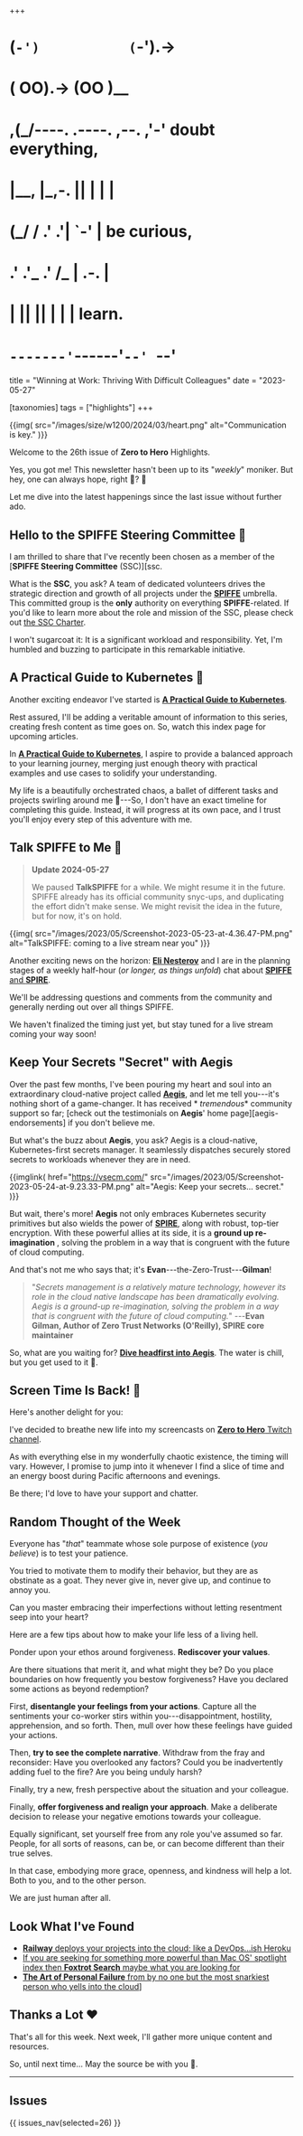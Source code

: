 +++
#   (`-')           (`-').->
#   ( OO).->        (OO )__
# ,(_/----. .----. ,--. ,'-' doubt everything,
# |__,    |\_,-.  ||  | |  |
#  (_/   /    .' .'|  `-'  | be curious,
#  .'  .'_  .'  /_ |  .-.  |
# |       ||      ||  | |  | learn.
# `-------'`------'`--' `--'

title = "Winning at Work: Thriving With Difficult Colleagues"
date = "2023-05-27"

[taxonomies]
tags = ["highlights"]
+++

{{img(
  src="/images/size/w1200/2024/03/heart.png"
  alt="Communication is key."
)}}

Welcome to the 26th issue of **Zero to Hero** Highlights.

Yes, you got me! This newsletter hasn't been up to its "*weekly*" moniker. But
hey, one can always hope, right 🙂? 🌼

Let me dive into the latest happenings since the last issue without further ado.

## Hello to the SPIFFE Steering Committee 👋

I am thrilled to share that I've recently been chosen as a member of the 
[**SPIFFE Steering Committee** (SSC)][ssc.

What is the **SSC**, you ask? A team of dedicated volunteers drives the
strategic direction and growth of all projects under the 
[**SPIFFE**][spiffe] umbrella. This committed group is the **only** authority
on everything **SPIFFE**-related. If you'd like to learn more about the role
and mission of the SSC, please check
out [the SSC Charter][ssc-charter].

I won't sugarcoat it: It is a significant workload and responsibility. Yet, I'm
humbled and buzzing to participate in this remarkable initiative.

## **A Practical Guide to Kubernetes** 🚀

Another exciting endeavor I've started is [**A Practical Guide to 
Kubernetes**][kubernetes-guide].

Rest assured, I'll be adding a veritable amount of information to this series,
creating fresh content as time goes on. So, watch this index page for upcoming
articles.

In [**A Practical Guide to Kubernetes**][kubernetes-guide],
I aspire to provide a balanced approach to your learning journey, merging just
enough theory with practical examples and use cases to solidify your
understanding.

My life is a beautifully orchestrated chaos, a ballet of different tasks and
projects swirling around me 🙂---So, I don't have an exact timeline for
completing this guide. Instead, it will progress at its own pace, and I trust
you'll enjoy every step of this adventure with me.

[spiffe]: https://spiffe.io/
[ssc]: https://github.com/spiffe/spiffe/tree/main/ssc
[ssc-charter]: https://github.com/spiffe/spiffe/blob/main/ssc/CHARTER.md
[kubernetes-guide]: @/vadi-geyik/geyik-academy/k8s101/_index.md

## Talk SPIFFE to Me 💬

> **Update 2024-05-27**
>
> We paused **TalkSPIFFE** for a while. We might resume it in the future.
> SPIFFE already has its official community snyc-ups, and duplicating the
> effort didn't make sense. We might revisit the idea in the future, but for now,
> it's on hold.

{{img(
  src="/images/2023/05/Screenshot-2023-05-23-at-4.36.47-PM.png"
  alt="TalkSPIFFE: coming to a live stream near you"
)}}

Another exciting news on the horizon: [**Eli Nesterov**][eli] and I are in the 
planning stages of a weekly half-hour (*or longer, as things unfold*) chat 
about [**SPIFFE** and **SPIRE**][spiffe].

We'll be addressing questions and comments from the community and generally
nerding out over all things SPIFFE.

We haven't finalized the timing just yet, but stay tuned for a live stream
coming your way soon!

[eli]: https://www.linkedin.com/in/elinesterov/

## Keep Your Secrets "Secret" with **Aegis**

Over the past few months, I've been pouring my heart and soul into an
extraordinary cloud-native project called [**Aegis**][aegis], and
let me tell you---it's nothing short of a game-changer. It has received *
*tremendous** community support so far; [check out the testimonials on 
**Aegis**' home page][aegis-endorsements] if you don't believe me.

But what's the buzz about **Aegis**, you ask? Aegis is a cloud-native,
Kubernetes-first secrets manager. It seamlessly dispatches securely stored
secrets to workloads whenever they are in need.

[aegis]: https://vsecm.com/
[aegis-testimonials]: https://vsecm.com/community/endorsements/

{{imglink(
  href="https://vsecm.com/"
  src="/images/2023/05/Screenshot-2023-05-24-at-9.23.33-PM.png"
  alt="Aegis: Keep your secrets... secret."
)}}

But wait, there's more! **Aegis** not only embraces Kubernetes security
primitives but also wields the power of [**SPIRE**](https://spiffe.io/), along
with robust, top-tier encryption. With these powerful allies at its side, it is
a **ground up re-imagination** , solving the problem in a way that is congruent
with the future of cloud computing.

And that's not me who says that; it's **Evan**---the-Zero-Trust---**Gilman**!

> "*Secrets management is a relatively mature technology, however its role in
> the cloud native landscape has been dramatically evolving. Aegis is a 
> ground-up re-imagination, solving the problem in a way that is congruent 
> with the future of cloud computing.*"
> ---**Evan Gilman, Author of Zero Trust Networks (O'Reilly), SPIRE core
> maintainer**

So, what are you waiting for? [**Dive headfirst into Aegis**][aegis]. The water 
is chill, but you get used to it 🙂.

## Screen Time Is Back! 🎥

Here's another delight for you:

I've decided to breathe new life into my screencasts on [**Zero to Hero** 
Twitch channel][twitch].

As with everything else in my wonderfully chaotic existence, the timing will
vary. However, I promise to jump into it whenever I find a slice of time and an
energy boost during Pacific afternoons and evenings.

Be there; I'd love to have your support and chatter.

[twitch]: https://twitch.tv/VadidekiVolkan

## Random Thought of the Week

Everyone has "*that*" teammate whose sole purpose of existence (*you believe*)
is to test your patience.

You tried to motivate them to modify their behavior, but they are as obstinate
as a goat. They never give in, never give up, and continue to annoy you.

Can you master embracing their imperfections without letting resentment seep
into your heart?

Here are a few tips about how to make your life less of a living hell.

Ponder upon your ethos around forgiveness. **Rediscover your values**.

Are there situations that merit it, and what might they be? Do you place
boundaries on how frequently you bestow forgiveness? Have you declared some
actions as beyond redemption?

First, **disentangle your feelings from your actions**. Capture all the
sentiments your co-worker stirs within you---disappointment, hostility,
apprehension, and so forth. Then, mull over how these feelings have guided your
actions.

Then, **try to see the complete narrative**. Withdraw from the fray and
reconsider: Have you overlooked any factors? Could you be inadvertently adding
fuel to the fire? Are you being unduly harsh?

Finally, try a new, fresh perspective about the situation and your colleague.

Finally, **offer forgiveness and realign your approach**. Make a deliberate
decision to release your negative emotions towards your colleague.

Equally significant, set yourself free from any role you've assumed so far.
People, for all sorts of reasons, can be, or can become different than their
true selves.

In that case, embodying more grace, openness, and kindness will help a lot. Both
to you, and to the other person.

We are just human after all.

## Look What I've Found

* [**Railway** deploys your projects into the cloud; like a DevOps...ish 
  Heroku][railway]
* [If you are seeking for something more powerful than Mac OS' spotlight 
  index then **Foxtrot Search** maybe what you are looking for][foxtrot]
* [**The Art of Personal Failure** from by no one but the most snarkiest 
  person who yells into the cloud][failure]]

[railway]: https://railway.app/
[foxtrot]: https://foxrot-search.com/ 
[failure]: https://www.youtube.com/watch?app=desktop&v=VGdNrewDw3M

## Thanks a Lot ❤️

That's all for this week. Next week, I'll gather more unique content and
resources.

So, until next time... May the source be with you 🦄.

--------

## Issues

{{ issues_nav(selected=26) }}
